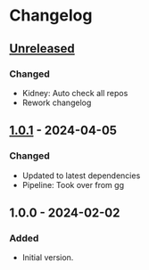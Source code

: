 # Changelog

## [Unreleased]

### Changed

- Kidney: Auto check all repos
- Rework changelog

## [1.0.1] - 2024-04-05

### Changed

- Updated to latest dependencies
- Pipeline: Took over from gg

## 1.0.0 - 2024-02-02

### Added

- Initial version.

[Unreleased]: https://github.com/inlavigo/gg_hash/compare/1.0.1...HEAD
[1.0.1]: https://github.com/inlavigo/gg_hash/compare/1.0.0...1.0.1
